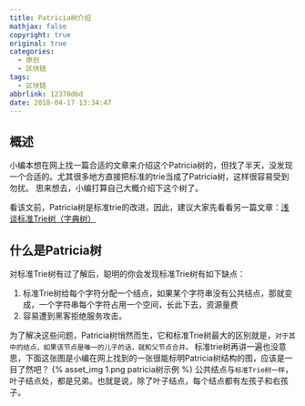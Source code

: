 ```yaml
---
title: Patricia树介绍
mathjax: false
copyright: true
original: true
categories:
  - 原创
  - 区块链
tags:
  - 区块链
abbrlink: 12370dbd
date: 2018-04-17 13:34:47
---
```


## 概述
小编本想在网上找一篇合适的文章来介绍这个Patricia树的，但找了半天，没发现一个合适的。尤其很多地方直接把标准的trie当成了Patricia树，这样很容易受到勿扰。
思来想去，小编打算自己大概介绍下这个树了。
<!-- more -->
看该文前，Patricia树是标准trie的改进，因此，建议大家先看看另一篇文章：[浅谈标准Trie树（字典树）](/articles/5f802b92)

## 什么是Patricia树
对标准Trie树有过了解后，聪明的你会发现标准Trie树有如下缺点：
1. 标准Trie树给每个字符分配一个结点，如果某个字符串没有公共结点，那就变成，一个字符串每个字符占用一个空间，长此下去，资源量费
2. 容易遭到黑客拒绝服务攻击。

为了解决这些问题，Patricia树悄然而生，它和标准Trie树最大的区别就是，`对于其中的结点，如果该节点是唯一的儿子的话，就和父节点合并。`
标准trie树再讲一遍也没意思，下面这张图是小编在网上找到的一张很能标明Patricia树结构的图，应该是一目了然吧？
{% asset_img 1.png  patricia树示例 %}
公共结点与`标准Trie树一样`，叶子结点处，都是兄弟。也就是说，除了叶子结点，每个结点都有左孩子和右孩子。

